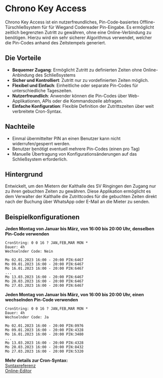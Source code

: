 # Chrono Key Access

Chrono Key Access ist ein nutzerfreundliches, Pin-Code-basiertes Offline-Türschließsystem für für Wiegand Codereader Pin-Eingabe.
Es ermöglicht zeitlich begrenzten Zutritt zu gewähren, ohne eine Online-Verbindung zu benötigen.
Hierzu wird ein sehr sicherer Algorithmus verwendet, welcher die Pin-Codes anhand des Zeitstempels generiert.

## Die Vorteile

- **Bequemer Zugang**: Ermöglicht Zutritt zu definierten Zeiten ohne Online-Anbindung des Schließsystems
- **Sicher und Kontrolliert**: Zutritt nur zu vordefinierten Zeiten möglich.
- **Flexibel und Einfach**: Einheitliche oder separate Pin-Codes für unterschiedliche Tageszeiten.
- **Nutzerfreundlich**: Anwender können die Pin-Codes über Web-Applikationen, APIs oder die Kommandozeile abfragen.
- **Einfache Konfiguration**: Flexible Definition der Zutrittszeiten über weit verbreitete Cron-Syntax.

## Nachteile

- Einmal übermittelter PIN an einen Benutzer kann nicht widerrufen/gesperrt werden.
- Benutzer benötigt eventuell mehrere Pin-Codes (einen pro Tag)
- Manuelle Übertragung von Konfigurationsänderungen auf das Schließsystem erforderlich.

## Hintergrund

Entwickelt, um den Mietern der Kalthalle des SV Ringingen den Zugang nur zu ihren gebuchten Zeiten zu gewähren. Diese Applikation ermöglicht es dem Verwalter der Kalthalle die Zutrittcodes für die gebuchten Zeiten direkt nach der Buchung über WhatsApp oder E-Mail an die Mieter zu senden.

## Beispielkonfigurationen

**Jeden Montag von Januar bis März, von 16:00 bis 20:00 Uhr, denselben Pin-Code verwenden**

```plaintext
CronString: 0 0 16 ? JAN,FEB,MAR MON *
Dauer: 4h
Wechselnder Code: Nein

Mo 02.01.2023 16:00 - 20:00 PIN:6467
Mo 09.01.2023 16:00 - 20:00 PIN:6467
Mo 16.01.2023 16:00 - 20:00 PIN:6467
...
Mo 13.03.2023 16:00 - 20:00 PIN:6467
Mo 20.03.2023 16:00 - 20:00 PIN:6467
Mo 27.03.2023 16:00 - 20:00 PIN:6467
```

**Jeden Montag von Januar bis März, von 16:00 bis 20:00 Uhr, einen wechselnden Pin-Code verwenden**
```plaintext
CronString: 0 0 16 ? JAN,FEB,MAR MON *
Dauer: 4h
Wechselnder Code: Ja

Mo 02.01.2023 16:00 - 20:00 PIN:0976
Mo 09.01.2023 16:00 - 20:00 PIN:4328
Mo 16.01.2023 16:00 - 20:00 PIN:3480
...
Mo 13.03.2023 16:00 - 20:00 PIN:4328
Mo 20.03.2023 16:00 - 20:00 PIN:8432
Mo 27.03.2023 16:00 - 20:00 PIN:5320
```

**Mehr details zur Cron-Syntax:**  
[Syntaxreferenz](https://github.com/gorhill/cronexpr)  
[Online-Editor](https://www.freeformatter.com/cron-expression-generator-quartz.html)  
